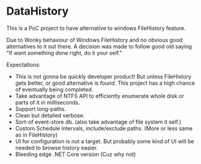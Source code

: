 # DataHistory 

This is a PoC project to have alternative to windows FileHistory feature.

Due to Wonky behaviour of Windows FileHistory and no obvious good alternatives to it out there. A decision was made to follow good old saying "If want something done right, do it your self."

Expectations:
 * This is not gonna be quickly developer product! But unless FileHistory gets better, or good alternative is found. This project has a high chance of eventually being completed.
 * Take advantage of NTFS API to efficiently enumerate whole disk or parts of it in milliseconds.
 * Support long-paths.
 * Clean but detailed verbose.
 * Sort-of event-store db. (also take advantage of file system it self.)
 * Custom Schedule intervals, include/exclude paths. (More or less same as in FileHistory)
 * UI for configuration is not a target. But probably some kind of UI will be needed to browse history easier.
 * Bleeding edge .NET Core version (Cuz why not)

